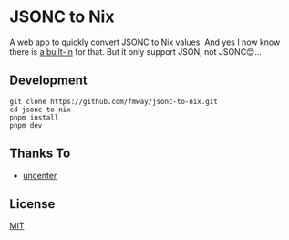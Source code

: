 # JSONC to Nix

A web app to quickly convert JSONC to Nix values. And yes I now know there is [a built-in](https://noogle.dev/f/builtins/fromJSON) for that. But it only support JSON, not JSONC😊...

## Development

```
git clone https://github.com/fmway/jsonc-to-nix.git
cd jsonc-to-nix
pnpm install
pnpm dev
```

## Thanks To
- [uncenter](https://github.com/uncenter)

## License

[MIT](LICENSE)
